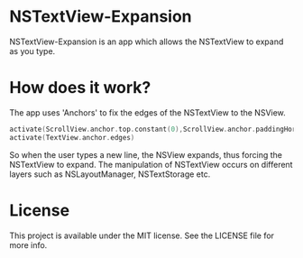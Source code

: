 # NSTextView-Expansion
NSTextView-Expansion is an app which allows the NSTextView to expand as you type.

# How does it work?
The app uses 'Anchors' to fix the edges of the NSTextView to the NSView. 
```Swift
activate(ScrollView.anchor.top.constant(0),ScrollView.anchor.paddingHorizontally(0))
activate(TextView.anchor.edges)
```
So when the user types a new line, the NSView expands, thus forcing the NSTextView to expand. 
The manipulation of NSTextView occurs on different layers such as NSLayoutManager, NSTextStorage etc. 

# License
This project is available under the MIT license. See the LICENSE file for more info.




